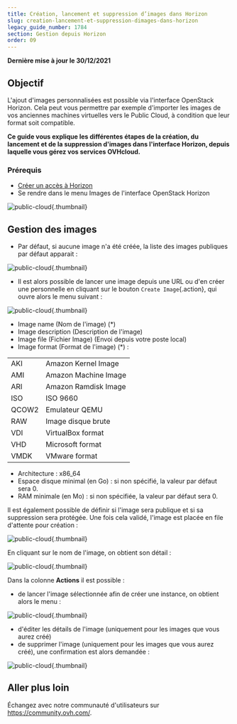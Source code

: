 ```yaml
---
title: Création, lancement et suppression d’images dans Horizon
slug: creation-lancement-et-suppression-dimages-dans-horizon
legacy_guide_number: 1784
section: Gestion depuis Horizon
order: 09
---
```


**Dernière mise à jour le 30/12/2021**

## Objectif

L'ajout d'images personnalisées est possible via l'interface OpenStack Horizon. Cela peut vous permettre par exemple d'importer les images de vos anciennes machines virtuelles vers le Public Cloud, à condition que leur format soit compatible.

**Ce guide vous explique les différentes étapes de la création, du lancement et de la suppression d'images dans l'interface Horizon, depuis laquelle vous gérez vos services OVHcloud.**


### Prérequis

- [Créer un accès à Horizon](../horizon/)
- Se rendre dans le menu Images de l'interface OpenStack Horizon


![public-cloud](images/horizon_menu.png){.thumbnail}


## Gestion des images

- Par défaut, si aucune image n'a été créée, la liste des images publiques par défaut apparait :


![public-cloud](images/horizon_images.png){.thumbnail}

- Il est alors possible de lancer une image depuis une URL ou d'en créer une personnelle en cliquant sur le bouton `Create Image`{.action}, qui ouvre alors le menu suivant :


![public-cloud](images/horizon_create_image.png){.thumbnail}

- Image name (Nom de l'image) (*)
- Image description (Description de l'image)
- Image file (Fichier Image) (Envoi depuis votre poste local)
- Image format (Format de l'image) (*) :

|||
|---|---|
|AKI|Amazon Kernel Image|
|AMI|Amazon Machine Image|
|ARI|Amazon Ramdisk Image|
|ISO|ISO 9660|
|QCOW2|Emulateur QEMU|
|RAW|Image disque brute|
|VDI|VirtualBox format|
|VHD|Microsoft format|
|VMDK|VMware format|

- Architecture : x86_64
- Espace disque minimal (en Go) : si non spécifié, la valeur par défaut sera 0.
- RAM minimale (en Mo) : si non spécifiée, la valeur par défaut sera 0.

Il est également possible de définir si l'image sera publique et si sa suppression sera protégée. Une fois cela validé, l'image est placée en file d'attente pour création :


![public-cloud](images/horizon_image_saving.png){.thumbnail}

En cliquant sur le nom de l'image, on obtient son détail :


![public-cloud](images/horizon_image_details.png){.thumbnail}

Dans la colonne  **Actions**  il est possible :

- de lancer l'image sélectionnée afin de créer une instance, on obtient alors le menu :


![public-cloud](images/horizon_launch_image.png){.thumbnail}

- d'éditer les détails de l'image (uniquement pour les images que vous aurez créé)
- de supprimer l'image (uniquement pour les images que vous aurez créé), une confirmation est alors demandée :


![public-cloud](images/horizon_delete_image.png){.thumbnail}

## Aller plus loin

Échangez avec notre communauté d'utilisateurs sur <https://community.ovh.com/>.